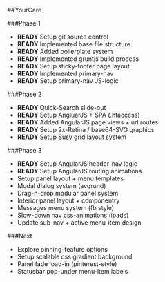 ##YourCare

###Phase 1
* **READY** Setup git source control
* **READY** Implemented base file structure
* **READY** Added boilerplate system
* **READY** Implemented gruntjs build process
* **READY** Setup sticky-footer page layout
* **READY** Implemented primary-nav
* **READY** Setup primary-nav JS-logic

###Phase 2
* **READY** Quick-Search slide-out
* **READY** Setup AngluarJS + SPA (.htaccess)
* **READY** Added AngularJS page views + url routes
* **READY** Setup 2x-Retina / base64-SVG graphics
* **READY** Setup Susy grid layout system

###Phase 3
* **READY** Setup AngularJS header-nav logic
* **READY** Setup AngularJS routing animations
* Setup panel layout + menu templates
* Modal dialog system (avgrund)
* Drag-n-drop modular panel system
* Interior panel layout + componentry
* Messages menu system (fb style)
* Slow-down nav css-animations (ipads)
* Update sub-nav + active menu-item design


###Next
* Explore pinning-feature options
* Setup scalable css gradient background
* Panel fade load-in (pinterest-style)
* Statusbar pop-under menu-item labels

